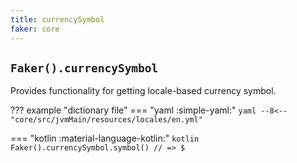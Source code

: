 ```yaml
---
title: currencySymbol
faker: core
---
```


## `Faker().currencySymbol`

Provides functionality for getting locale-based currency symbol.

??? example "dictionary file"
    === "yaml :simple-yaml:"
        ```yaml
        --8<-- "core/src/jvmMain/resources/locales/en.yml"
        ```

=== "kotlin :material-language-kotlin:"
    ```kotlin
    Faker().currencySymbol.symbol() // => $
    ```
